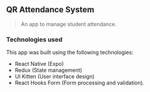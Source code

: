 ## QR Attendance System

> An app to manage student attendance.

### Technologies used

This app was built using the following technologies:
 - React Native (Expo)
 - Redux (State management)
 - UI Kitten (User interface design)
 - React Hooks Form (Form processing and validation).
 
